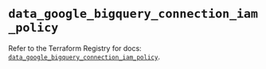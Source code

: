 # `data_google_bigquery_connection_iam_policy`

Refer to the Terraform Registry for docs: [`data_google_bigquery_connection_iam_policy`](https://registry.terraform.io/providers/hashicorp/google-beta/6.14.0/docs/data-sources/google_bigquery_connection_iam_policy).
